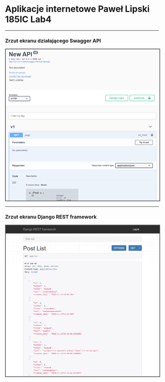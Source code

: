 <style>
    img{
        border: 2px solid #555;
    }
</style>

# Aplikacje internetowe Paweł Lipski 185IC Lab4

<hr>

### Zrzut ekranu działającego Swagger API

<img src='screenshots/obraz1.png'>

<hr>

### Zrzut ekranu Django REST framework

![](screenshots/obraz2.png)